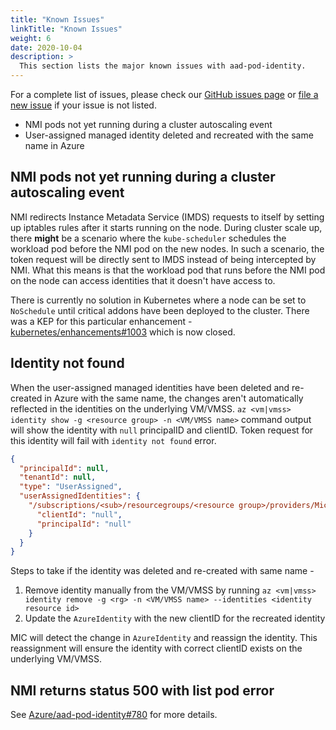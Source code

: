 ```yaml
---
title: "Known Issues"
linkTitle: "Known Issues"
weight: 6
date: 2020-10-04
description: >
  This section lists the major known issues with aad-pod-identity.
---
```


For a complete list of issues, please check our [GitHub issues page](https://github.com/Azure/aad-pod-identity/issues) or [file a new issue](https://github.com/Azure/aad-pod-identity/issues/new?assignees=&labels=bug&template=bug_report.md&title=) if your issue is not listed.

- NMI pods not yet running during a cluster autoscaling event
- User-assigned managed identity deleted and recreated with the same name in Azure

## NMI pods not yet running during a cluster autoscaling event

NMI redirects Instance Metadata Service (IMDS) requests to itself by setting up iptables rules after it starts running on the node. During cluster scale up, there **might** be a scenario where the `kube-scheduler` schedules the workload pod before the NMI pod on the new nodes. In such a scenario, the token request will be directly sent to IMDS instead of being intercepted by NMI. What this means is that the workload pod that runs before the NMI pod on the node can access identities that it doesn't have access to.

There is currently no solution in Kubernetes where a node can be set to `NoSchedule` until critical addons have been deployed to the cluster. There was a KEP for this particular enhancement - [kubernetes/enhancements#1003](https://github.com/kubernetes/enhancements/pull/1003) which is now closed.

## Identity not found

When the user-assigned managed identities have been deleted and re-created in Azure with the same name, the changes aren't automatically reflected in the identities on the underlying VM/VMSS. `az <vm|vmss> identity show -g <resource group> -n <VM/VMSS name>` command output will show the identity with `null` principalID and clientID. Token request for this identity will fail with `identity not found` error.

```json
{
  "principalId": null,
  "tenantId": null,
  "type": "UserAssigned",
  "userAssignedIdentities": {
    "/subscriptions/<sub>/resourcegroups/<resource group>/providers/Microsoft.ManagedIdentity/userAssignedIdentities/<identity name>": {
      "clientId": "null",
      "principalId": "null"
    }
  }
}

```

Steps to take if the identity was deleted and re-created with same name -

1. Remove identity manually from the VM/VMSS by running `az <vm|vmss> identity remove -g <rg> -n <VM/VMSS name> --identities <identity resource id>`
2. Update the `AzureIdentity` with the new clientID for the recreated identity

MIC will detect the change in `AzureIdentity` and reassign the identity. This reassignment will ensure the identity with correct clientID exists on the underlying VM/VMSS.

## NMI returns status 500 with list pod error

See [Azure/aad-pod-identity#780](https://github.com/Azure/aad-pod-identity/issues/780) for more details.
